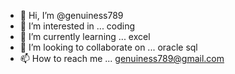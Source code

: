 - 👋 Hi, I’m @genuiness789
- 👀 I’m interested in ...
coding
- 🌱 I’m currently learning ...
excel
- 💞️ I’m looking to collaborate on ...
oracle sql
- 📫 How to reach me ...
genuiness789@gmail.com
<!---
genuiness789/genuiness789 is a ✨ special ✨ repository because its `README.md` (this file) appears on your GitHub profile.
You can click the Preview link to take a look at your changes.
--->
